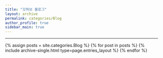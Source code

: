 ```yaml
---
title: "깃허브 블로그"
layout: archive
permalink: categories/Blog
author_profile: true
sidebar_main: true
---
```


***
{% assign posts = site.categories.Blog %}
{% for post in posts %} {% include archive-single.html type=page.entries_layout %} {% endfor %}